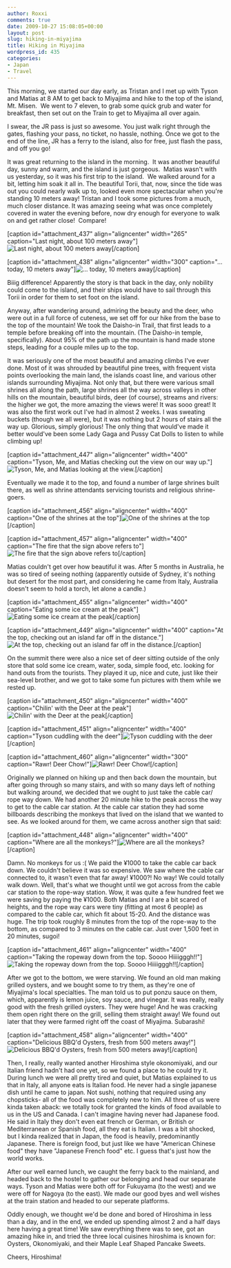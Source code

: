 ```yaml
---
author: Roxxi
comments: true
date: 2009-10-27 15:08:05+00:00
layout: post
slug: hiking-in-miyajima
title: Hiking in Miyajima
wordpress_id: 435
categories:
- Japan
- Travel
---
```


This morning, we started our day early, as Tristan and I met up with Tyson and Matias at 8 AM to get back to Miyajima and hike to the top of the island, Mt. Misen.  We went to 7 eleven, to grab some quick grub and water for breakfast, then set out on the Train to get to Miyajima all over again.

I swear, the JR pass is just so awesome. You just walk right through the gates, flashing your pass, no ticket, no hassle, nothing. Once we got to the end of the line, JR has a ferry to the island, also for free, just flash the pass, and off you go!

It was great returning to the island in the morning.  It was another beautiful day, sunny and warm, and the island is just gorgeous.  Matias wasn't with us yesterday, so it was his first trip to the island.  We walked around for a bit, letting him soak it all in. The beautiful Torii, that, now, since the tide was out you could nearly walk up to, looked even more spectacular when you're standing 10 meters away! Tristan and I took some pictures from a much, much closer distance. It was amazing seeing what was once completely covered in water the evening before, now dry enough for everyone to walk on and get rather close!  Compare!

[caption id="attachment_437" align="aligncenter" width="265" caption="Last night, about 100 meters away"]![Last night, about 100 meters away](http://www.kaynne.com/blog/wp-content/uploads/2009/10/DSC_0188-265x400.jpg)[/caption]

[caption id="attachment_438" align="aligncenter" width="300" caption="... today, 10 meters away"]![... today, 10 meters away](http://www.kaynne.com/blog/wp-content/uploads/2009/10/IMG_3298-300x400.jpg)[/caption]

Biiig difference! Apparently the story is that back in the day, only nobility could come to the island, and their ships would have to sail through this Torii in order for them to set foot on the island.

Anyway, after wandering around, admiring the beauty and the deer, who were out in a full force of cuteness, we set off for our hike from the base to the top of the mountain! We took the Daisho-in Trail, that first leads to a temple before breaking off into the mountain.  (The Daisho-in temple, specifically).  About 95% of the path up the mountain is hand made stone steps, leading for a couple miles up to the top. 

It was seriously one of the most beautiful and amazing climbs I've ever done.  Most of it was shrouded by beautiful pine trees, with frequent vista points overlooking the main land, the islands coast line, and various other islands surrounding Miyajima.  Not only that, but there were various small shrines all along the path, large shrines all the way across valleys in other hills on the mountain, beautiful birds, deer (of course), streams and rivers: the higher we got, the more amazing the views were!  It was sooo great!  It was also the first work out I've had in almost 2 weeks. I was sweating buckets (though we all were), but it was nothing but 2 hours of stairs all the way up.  Glorious, simply glorious!  The only thing that would've made it better would've been some Lady Gaga and Pussy Cat Dolls to listen to while climbing up!

[caption id="attachment_447" align="aligncenter" width="400" caption="Tyson, Me, and Matias checking out the view on our way up."]![Tyson, Me, and Matias looking at the view.](http://www.kaynne.com/blog/wp-content/uploads/2009/10/IMG_3322-400x300.jpg)[/caption]

Eventually we made it to the top, and found a number of large shrines built there, as well as shrine attendants servicing tourists and religious shrine-goers.  

[caption id="attachment_456" align="aligncenter" width="400" caption="One of the shrines at the top"]![One of the shrines at the top](http://www.kaynne.com/blog/wp-content/uploads/2009/10/IMG_3361-400x300.jpg)[/caption]

[caption id="attachment_457" align="aligncenter" width="400" caption="The fire that the sign above refers to"]![The fire that the sign above refers to](http://www.kaynne.com/blog/wp-content/uploads/2009/10/IMG_3362-400x300.jpg)[/caption]

Matias couldn't get over how beautiful it was. After 5 months in Australia, he was so tired of seeing nothing (apparently outside of Sydney, it's nothing but desert for the most part, and considering he came from Italy, Australia doesn't seem to hold a torch, let alone a candle.) 

[caption id="attachment_455" align="aligncenter" width="400" caption="Eating some ice cream at the peak"]![Eating some ice cream at the peak](http://www.kaynne.com/blog/wp-content/uploads/2009/10/IMG_3341-400x300.jpg)[/caption]

[caption id="attachment_449" align="aligncenter" width="400" caption="At the top, checking out an island far off in the distance."]![At the top, checking out an island far off in the distance.](http://www.kaynne.com/blog/wp-content/uploads/2009/10/IMG_3368-400x300.jpg)[/caption]

On the summit there were also a nice set of deer sitting outside of the only store that sold some ice cream, water, soda, simple food, etc. looking for hand outs from the tourists.  They played it up, nice and cute, just like their sea-level brother, and we got to take some fun pictures with them while we rested up.



[caption id="attachment_450" align="aligncenter" width="400" caption="Chilin\' with the Deer at the peak"]![Chilin' with the Deer at the peak](http://www.kaynne.com/blog/wp-content/uploads/2009/10/IMG_3353-400x300.jpg)[/caption]

[caption id="attachment_451" align="aligncenter" width="400" caption="Tyson cuddling with the deer"]![Tyson cuddling with the deer](http://www.kaynne.com/blog/wp-content/uploads/2009/10/IMG_5811-400x300.jpg)[/caption]

[caption id="attachment_460" align="aligncenter" width="300" caption="Rawr! Deer Chow!"]![Rawr! Deer Chow!](http://www.kaynne.com/blog/wp-content/uploads/2009/10/IMG_5804-300x400.jpg)[/caption]


Originally we planned on hiking up and then back down the mountain, but after going through so many stairs, and with so many days left of nothing but walking around, we decided that we ought to just take the cable car/ rope way down.  We had another 20 minute hike to the peak across the way to get to the cable car station.  At the cable car station they had some billboards describing the monkeys that lived on the island that we wanted to see. As we looked around for them, we came across another sign that said:

[caption id="attachment_448" align="aligncenter" width="400" caption="Where are all the monkeys?"]![Where are all the monkeys?](http://www.kaynne.com/blog/wp-content/uploads/2009/10/IMG_3364-400x300.jpg)[/caption]

Damn. No monkeys for us :(  We paid the ¥1000 to take the cable car back down. We couldn't believe it was so expensive. We saw where the cable car connected to, it wasn't even that far away! ¥1000?! No way! We could totally walk down. Well, that's what we thought until we got across from the cable car station to the rope-way station.  Wow, it was quite a few hundred feet we were saving by paying the ¥1000.  Both Matias and I are a bit scared of heights, and the rope way cars were tiny (fitting at most 6 people) as compared to the cable car, which fit about 15-20.  And the distance was huge. The trip took roughly 8 minutes from the top of the rope-way to the bottom, as compared to 3 minutes on the cable car. Just over 1,500 feet in 20 minutes, sugoi!

[caption id="attachment_461" align="aligncenter" width="400" caption="Taking the ropeway down from the top. Soooo Hiiiigggh!!"]![Taking the ropeway down from the top. Soooo Hiiiigggh!!](http://www.kaynne.com/blog/wp-content/uploads/2009/10/IMG_5823-400x300.jpg)[/caption]

After we got to the bottom, we were starving.  We found an old man making grilled oysters, and we bought some to try them, as they're one of Miyajima's local specialties.  The man told us to put ponzu sauce on them, which, apparently is lemon juice, soy sauce, and vinegar.  It was really, really good with the fresh grilled oysters.  They were huge! And he was cracking them open right there on the grill, selling them straight away!  We found out later that they were farmed right off the coast of Miyajima.  Subarashi!

[caption id="attachment_458" align="aligncenter" width="400" caption="Delicious BBQ\'d Oysters, fresh from 500 meters away!"]![Delicious BBQ'd Oysters, fresh from 500 meters away!](http://www.kaynne.com/blog/wp-content/uploads/2009/10/IMG_3381-400x300.jpg)[/caption]


Then, I really, really wanted another Hiroshima style okonomiyaki, and our Italian friend hadn't had one yet, so we found a place to he could try it.  During lunch we were all pretty tired and quiet, but Matias explained to us that in Italy, all anyone eats is Italian food. He never had a single japanese dish until he came to japan. Not sushi, nothing that required using any chopsticks- all of the food was completely new to him. All three of us were kinda taken aback: we totally took for granted the kinds of food available to us in the US and Canada. I can't imagine having never had Japanese food.  He said in Italy they don't even eat french or German, or British or Mediterranean or Spanish food, all they eat is Italian. I was a bit shocked, but I kinda realized that in Japan, the food is heavily, predominantly Japanese.  There is foreign food, but just like we have "American Chinese food" they have "Japanese French food" etc.  I guess that's just how the world works.

After our well earned lunch, we caught the ferry back to the mainland, and headed back to the hostel to gather our belonging and head our separate ways.  Tyson and Matias were both off for Fukuyama (to the west) and we were off for Nagoya (to the east). We made our good byes and well wishes at the train station and headed to our seperate platforms.  

Oddly enough, we thought we'd be done and bored of Hiroshima in less than a day, and in the end, we ended up spending almost 2 and a half days here having a great time! We saw everything there was to see, got an amazing hike in, and tried the three local cuisines hiroshima is known for: Oysters, Okonomiyaki, and their Maple Leaf Shaped Pancake Sweets.

Cheers, Hiroshima!
